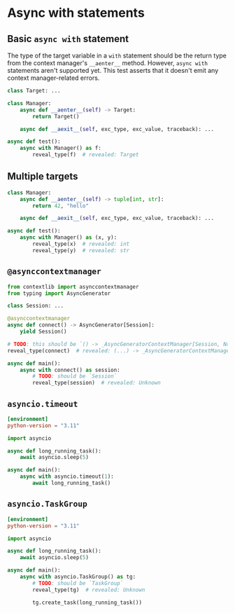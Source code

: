# Async with statements

## Basic `async with` statement

The type of the target variable in a `with` statement should be the return type from the context
manager's `__aenter__` method. However, `async with` statements aren't supported yet. This test
asserts that it doesn't emit any context manager-related errors.

```py
class Target: ...

class Manager:
    async def __aenter__(self) -> Target:
        return Target()

    async def __aexit__(self, exc_type, exc_value, traceback): ...

async def test():
    async with Manager() as f:
        reveal_type(f)  # revealed: Target
```

## Multiple targets

```py
class Manager:
    async def __aenter__(self) -> tuple[int, str]:
        return 42, "hello"

    async def __aexit__(self, exc_type, exc_value, traceback): ...

async def test():
    async with Manager() as (x, y):
        reveal_type(x)  # revealed: int
        reveal_type(y)  # revealed: str
```

## `@asynccontextmanager`

```py
from contextlib import asynccontextmanager
from typing import AsyncGenerator

class Session: ...

@asynccontextmanager
async def connect() -> AsyncGenerator[Session]:
    yield Session()

# TODO: this should be `() -> _AsyncGeneratorContextManager[Session, None]`
reveal_type(connect)  # revealed: (...) -> _AsyncGeneratorContextManager[Unknown, None]

async def main():
    async with connect() as session:
        # TODO: should be `Session`
        reveal_type(session)  # revealed: Unknown
```

## `asyncio.timeout`

```toml
[environment]
python-version = "3.11"
```

```py
import asyncio

async def long_running_task():
    await asyncio.sleep(5)

async def main():
    async with asyncio.timeout(1):
        await long_running_task()
```

## `asyncio.TaskGroup`

```toml
[environment]
python-version = "3.11"
```

```py
import asyncio

async def long_running_task():
    await asyncio.sleep(5)

async def main():
    async with asyncio.TaskGroup() as tg:
        # TODO: should be `TaskGroup`
        reveal_type(tg)  # revealed: Unknown

        tg.create_task(long_running_task())
```
